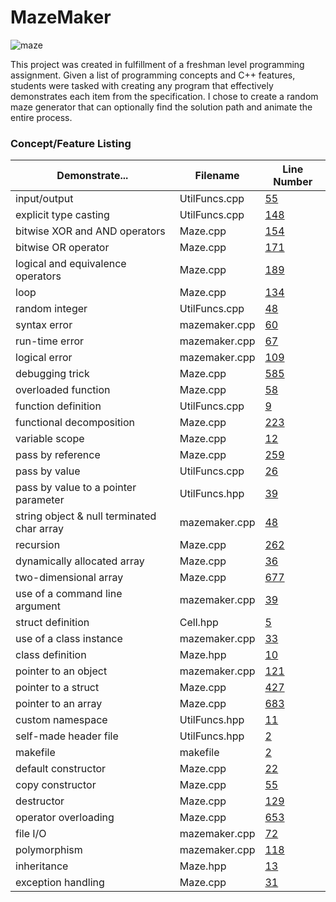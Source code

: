 # **MazeMaker**

![maze](https://cloud.githubusercontent.com/assets/8960984/11910785/b3757a90-a5bc-11e5-94d8-8133e5df538f.gif)

This project was created in fulfillment of a freshman level programming assignment. Given a list of programming concepts and C++ features, students were tasked with creating any program that effectively demonstrates each item from the specification. I chose to create a random maze generator that can optionally find the solution path and animate the entire process.

### **Concept/Feature Listing**

| Demonstrate...                             | Filename      | Line Number                                                                 |
| ------------------------------------------ | ------------- | --------------------------------------------------------------------------- |
| input/output                               | UtilFuncs.cpp | [55](https://github.com/fedackb/maze-maker/blob/master/UtilFuncs.cpp#L55)   |
| explicit type casting                      | UtilFuncs.cpp | [148](https://github.com/fedackb/maze-maker/blob/master/UtilFuncs.cpp#L148) |
| bitwise XOR and AND operators              | Maze.cpp      | [154](https://github.com/fedackb/maze-maker/blob/master/Maze.cpp#L154)      |
| bitwise OR operator                        | Maze.cpp      | [171](https://github.com/fedackb/maze-maker/blob/master/Maze.cpp#L171)      |
| logical and equivalence operators          | Maze.cpp      | [189](https://github.com/fedackb/maze-maker/blob/master/Maze.cpp#L189)      |
| loop                                       | Maze.cpp      | [134](https://github.com/fedackb/maze-maker/blob/master/Maze.cpp#L134)      |
| random integer                             | UtilFuncs.cpp | [48](https://github.com/fedackb/maze-maker/blob/master/UtilFuncs.cpp#L48)   |
| syntax error                               | mazemaker.cpp | [60](https://github.com/fedackb/maze-maker/blob/master/mazemaker.cpp#L60)   |
| run-time error                             | mazemaker.cpp | [67](https://github.com/fedackb/maze-maker/blob/master/mazemaker.cpp#L67)   |
| logical error                              | mazemaker.cpp | [109](https://github.com/fedackb/maze-maker/blob/master/mazemaker.cpp#L109) |
| debugging trick                            | Maze.cpp      | [585](https://github.com/fedackb/maze-maker/blob/master/Maze.cpp#L585)      |
| overloaded function                        | Maze.cpp      | [58](https://github.com/fedackb/maze-maker/blob/master/Maze.cpp#L58)        |
| function definition                        | UtilFuncs.cpp | [9](https://github.com/fedackb/maze-maker/blob/master/UtilFuncs.cpp#L9)     |
| functional decomposition                   | Maze.cpp      | [223](https://github.com/fedackb/maze-maker/blob/master/Maze.cpp#L223)      |
| variable scope                             | Maze.cpp      | [12](https://github.com/fedackb/maze-maker/blob/master/Maze.cpp#L12)        |
| pass by reference                          | Maze.cpp      | [259](https://github.com/fedackb/maze-maker/blob/master/Maze.cpp#L259)      |
| pass by value                              | UtilFuncs.cpp | [26](https://github.com/fedackb/maze-maker/blob/master/UtilFuncs.cpp#L26)   |
| pass by value to a pointer parameter       | UtilFuncs.hpp | [39](https://github.com/fedackb/maze-maker/blob/master/UtilFuncs.hpp#L39)   |
| string object & null terminated char array | mazemaker.cpp | [48](https://github.com/fedackb/maze-maker/blob/master/mazemaker.cpp#L48)   |
| recursion                                  | Maze.cpp      | [262](https://github.com/fedackb/maze-maker/blob/master/Maze.cpp#L262)      |
| dynamically allocated array                | Maze.cpp      | [36](https://github.com/fedackb/maze-maker/blob/master/Maze.cpp#L36)        |
| two-dimensional array                      | Maze.cpp      | [677](https://github.com/fedackb/maze-maker/blob/master/Maze.cpp#L677)      |
| use of a command line argument             | mazemaker.cpp | [39](https://github.com/fedackb/maze-maker/blob/master/mazemaker.cpp#L39)   |
| struct definition                          | Cell.hpp      | [5](https://github.com/fedackb/maze-maker/blob/master/Cell.hpp#L5)          |
| use of a class instance                    | mazemaker.cpp | [33](https://github.com/fedackb/maze-maker/blob/master/mazemaker.cpp#L33)   |
| class definition                           | Maze.hpp      | [10](https://github.com/fedackb/maze-maker/blob/master/Maze.hpp#L10)        |
| pointer to an object                       | mazemaker.cpp | [121](https://github.com/fedackb/maze-maker/blob/master/mazemaker.cpp#L121) |
| pointer to a struct                        | Maze.cpp      | [427](https://github.com/fedackb/maze-maker/blob/master/Maze.cpp#L427)      |
| pointer to an array                        | Maze.cpp      | [683](https://github.com/fedackb/maze-maker/blob/master/Maze.cpp#L683)      |
| custom namespace                           | UtilFuncs.hpp | [11](https://github.com/fedackb/maze-maker/blob/master/UtilFuncs.hpp#L11)   |
| self-made header file                      | UtilFuncs.hpp | [2](https://github.com/fedackb/maze-maker/blob/master/UtilFuncs.hpp#L2)     |
| makefile                                   | makefile      | [2](https://github.com/fedackb/maze-maker/blob/master/makefile#L2)          |
| default constructor                        | Maze.cpp      | [22](https://github.com/fedackb/maze-maker/blob/master/Maze.cpp#L22)        |
| copy constructor                           | Maze.cpp      | [55](https://github.com/fedackb/maze-maker/blob/master/Maze.cpp#L55)        |
| destructor                                 | Maze.cpp      | [129](https://github.com/fedackb/maze-maker/blob/master/Maze.cpp#L129)      |
| operator overloading                       | Maze.cpp      | [653](https://github.com/fedackb/maze-maker/blob/master/Maze.cpp#L653)      |
| file I/O                                   | mazemaker.cpp | [72](https://github.com/fedackb/maze-maker/blob/master/mazemaker.cpp#L72)   |
| polymorphism                               | mazemaker.cpp | [118](https://github.com/fedackb/maze-maker/blob/master/mazemaker.cpp#L118) |
| inheritance                                | Maze.hpp      | [13](https://github.com/fedackb/maze-maker/blob/master/Maze.hpp#L13)        |
| exception handling                         | Maze.cpp      | [31](https://github.com/fedackb/maze-maker/blob/master/Maze.cpp#L31)        |
